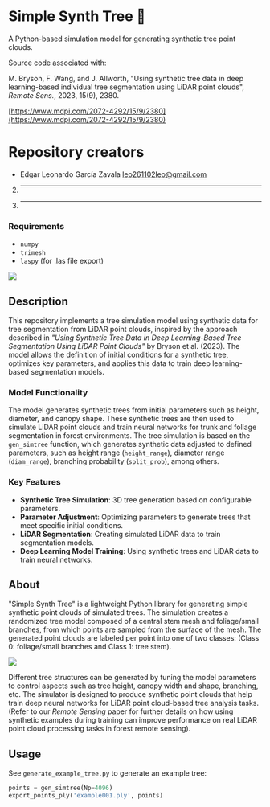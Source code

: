 # Simple Synth Tree 🌳

A Python-based simulation model for generating synthetic tree point clouds.

Source code associated with:

M. Bryson, F. Wang, and J. Allworth, "Using synthetic tree data in deep learning-based individual tree segmentation using LiDAR point clouds", *Remote Sens.*, 2023, 15(9), 2380.

[https://www.mdpi.com/2072-4292/15/9/2380](https://www.mdpi.com/2072-4292/15/9/2380)

# Repository creators

* Edgar Leonardo García Zavala leo261102leo@gmail.com
2. ---------
3. ---------

### Requirements

- `numpy`
- `trimesh`
- `laspy` (for .las file export)

![](media/example_trees.png)

## Description

This repository implements a tree simulation model using synthetic data for tree segmentation from LiDAR point clouds, inspired by the approach described in *"Using Synthetic Tree Data in Deep Learning-Based Tree Segmentation Using LiDAR Point Clouds"* by Bryson et al. (2023). The model allows the definition of initial conditions for a synthetic tree, optimizes key parameters, and applies this data to train deep learning-based segmentation models.

### Model Functionality

The model generates synthetic trees from initial parameters such as height, diameter, and canopy shape. These synthetic trees are then used to simulate LiDAR point clouds and train neural networks for trunk and foliage segmentation in forest environments. The tree simulation is based on the `gen_simtree` function, which generates synthetic data adjusted to defined parameters, such as height range (`height_range`), diameter range (`diam_range`), branching probability (`split_prob`), among others.

### Key Features

- **Synthetic Tree Simulation**: 3D tree generation based on configurable parameters.
- **Parameter Adjustment**: Optimizing parameters to generate trees that meet specific initial conditions.
- **LiDAR Segmentation**: Creating simulated LiDAR data to train segmentation models.
- **Deep Learning Model Training**: Using synthetic trees and LiDAR data to train neural networks.

## About

"Simple Synth Tree" is a lightweight Python library for generating simple synthetic point clouds of simulated trees. The simulation creates a randomized tree model composed of a central stem mesh and foliage/small branches, from which points are sampled from the surface of the mesh. The generated point clouds are labeled per point into one of two classes: (Class 0: foliage/small branches and Class 1: tree stem).

![](media/process.png)

Different tree structures can be generated by tuning the model parameters to control aspects such as tree height, canopy width and shape, branching, etc. The simulator is designed to produce synthetic point clouds that help train deep neural networks for LiDAR point cloud-based tree analysis tasks. (Refer to our *Remote Sensing* paper for further details on how using synthetic examples during training can improve performance on real LiDAR point cloud processing tasks in forest remote sensing).

## Usage

See `generate_example_tree.py` to generate an example tree:

```python
points = gen_simtree(Np=4096)
export_points_ply('example001.ply', points)
